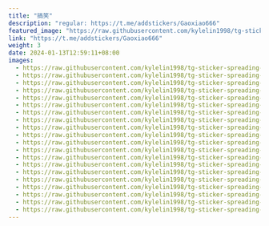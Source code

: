 ```yaml
---
title: "搞笑"
description: "regular: https://t.me/addstickers/Gaoxiao666"
featured_image: "https://raw.githubusercontent.com/kylelin1998/tg-sticker-spreading-worldwide-images/main/img/5cde0eea-7c9a-42bc-a4a1-1e4fd3f235bc.jpg"
link: "https://t.me/addstickers/Gaoxiao666"
weight: 3
date: 2024-01-13T12:59:11+08:00
images:
  - https://raw.githubusercontent.com/kylelin1998/tg-sticker-spreading-worldwide-images/main/img/5cde0eea-7c9a-42bc-a4a1-1e4fd3f235bc.jpg
  - https://raw.githubusercontent.com/kylelin1998/tg-sticker-spreading-worldwide-images/main/img/7e1d487c-302f-4a07-9871-32a3e9d2e89f.jpg
  - https://raw.githubusercontent.com/kylelin1998/tg-sticker-spreading-worldwide-images/main/img/b69af666-d5f1-401b-a024-0006ab768f11.jpg
  - https://raw.githubusercontent.com/kylelin1998/tg-sticker-spreading-worldwide-images/main/img/ca0716ee-1167-4cc7-8d3e-891c12da70f0.jpg
  - https://raw.githubusercontent.com/kylelin1998/tg-sticker-spreading-worldwide-images/main/img/ed88c47d-5044-4012-9054-b77e49cc1aae.jpg
  - https://raw.githubusercontent.com/kylelin1998/tg-sticker-spreading-worldwide-images/main/img/6ebf3a02-3113-4c55-a03e-f22ac2097640.jpg
  - https://raw.githubusercontent.com/kylelin1998/tg-sticker-spreading-worldwide-images/main/img/99633fe6-a426-4673-b919-01cecab1fa0f.jpg
  - https://raw.githubusercontent.com/kylelin1998/tg-sticker-spreading-worldwide-images/main/img/f22dc90c-1c38-475e-8312-244c0d8e6a13.jpg
  - https://raw.githubusercontent.com/kylelin1998/tg-sticker-spreading-worldwide-images/main/img/5be5843e-9938-4e1e-b5ea-f99bb4304a89.jpg
  - https://raw.githubusercontent.com/kylelin1998/tg-sticker-spreading-worldwide-images/main/img/4aa0910f-d6d9-44a0-bc1e-ede8bfc93aac.jpg
  - https://raw.githubusercontent.com/kylelin1998/tg-sticker-spreading-worldwide-images/main/img/73770be2-59cd-4f12-93ed-543d791376ec.jpg
  - https://raw.githubusercontent.com/kylelin1998/tg-sticker-spreading-worldwide-images/main/img/b68be03e-98ef-4d85-a753-acbf29e7a345.jpg
  - https://raw.githubusercontent.com/kylelin1998/tg-sticker-spreading-worldwide-images/main/img/eb01f55d-d6d7-49d3-b02d-b3f1e9bb92c8.jpg
  - https://raw.githubusercontent.com/kylelin1998/tg-sticker-spreading-worldwide-images/main/img/d0629696-7b65-4962-bb29-634d230bf99a.jpg
  - https://raw.githubusercontent.com/kylelin1998/tg-sticker-spreading-worldwide-images/main/img/a97bdea7-088e-44ad-a7cc-885740e2e4ab.jpg
  - https://raw.githubusercontent.com/kylelin1998/tg-sticker-spreading-worldwide-images/main/img/952460f1-6678-47e6-9148-eb6601af9e03.jpg
  - https://raw.githubusercontent.com/kylelin1998/tg-sticker-spreading-worldwide-images/main/img/ed616bb6-0d90-494a-8f27-b404eab2c375.jpg
  - https://raw.githubusercontent.com/kylelin1998/tg-sticker-spreading-worldwide-images/main/img/7cb5903a-52c3-4414-a790-e62a211322cb.jpg
  - https://raw.githubusercontent.com/kylelin1998/tg-sticker-spreading-worldwide-images/main/img/823631be-2e5c-473d-b38f-18efb5b794e9.jpg
  - https://raw.githubusercontent.com/kylelin1998/tg-sticker-spreading-worldwide-images/main/img/a1b0a90d-8335-4528-a56b-432048f5e284.jpg
---
```

